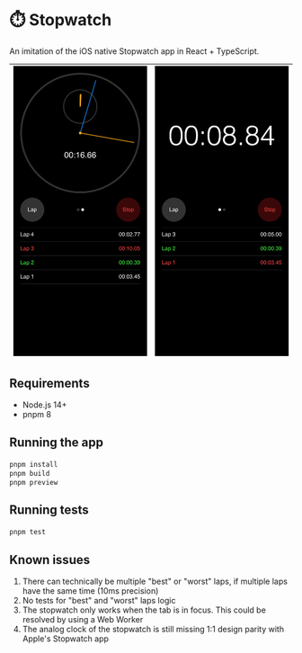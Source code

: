 # ⏱️ Stopwatch

An imitation of the iOS native Stopwatch app in React + TypeScript.

| ![Analog](src%2Fscreenshots%2Fanalog.png) | ![Digital](src%2Fscreenshots%2Fdigital.png) |
|---------------------------|----------------------------|



## Requirements

- Node.js 14+
- pnpm 8

## Running the app

```
pnpm install
pnpm build
pnpm preview
```

## Running tests

```bash
pnpm test
```

## Known issues

1. There can technically be multiple "best" or "worst" laps, if multiple laps have the same time (10ms precision)
2. No tests for "best" and "worst" laps logic
3. The stopwatch only works when the tab is in focus. This could be resolved by using a Web Worker
4. The analog clock of the stopwatch is still missing 1:1 design parity with Apple's Stopwatch app
